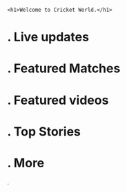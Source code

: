 <!DOCTYPE html>
<html>
<head>
<title>Cricket World</title>
</head>
<body>
	
	<h1>Welcome to Cricket World.</h1>

<h1> . Live updates</h1>
<h1> . Featured Matches</h1>
<h1> . Featured videos</h1>
<h1> . Top Stories</h1>
<h1> . More</h1> 


</body>
</html>
	



.



